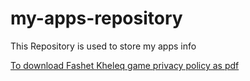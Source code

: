 # my-apps-repository
This Repository is used to store my apps info

[To download Fashet Kheleq game privacy policy as pdf](https://github.com/PotatoRepublic/my-apps-repository/blob/master/Fashet%20Kheleq%20Privacy%20Policy.pdf)

